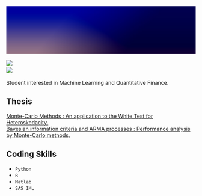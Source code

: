 <img src="https://raw.githubusercontent.com/MehdiFerhat/mehdiferhat.github.io/main/1641675416483.png" />

<a 
   href="https://www.linkedin.com/in/mehdi-ferhat/"> 
   <img src="https://img.shields.io/badge/LinkedIn-0077B5?style=for-the-badge&logo=linkedin&logoColor=white" />
</a>
<a
   href="mailto:mehdi.ferhat.pro@gmail.com">   
   <img src="https://img.shields.io/badge/Gmail-D14836?style=for-the-badge&logo=gmail&logoColor=white" /> 
</a>




Student interested in Machine Learning and Quantitative Finance.

## Thesis
<a href="MMW.pdf" target="_blank"> Monte-Carlo Methods : An application to the White Test for Heteroskedacity.</a>
<br>
<a href="MMBA.pdf" target="_blank"> Bayesian information criteria and ARMA processes : Performance analysis by Monte-Carlo methods.</a>

## Coding Skills

- `Python` 
- `R`  
- `Matlab`  
- `SAS IML`  
